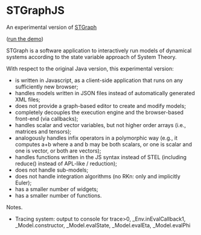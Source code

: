 # STGraphJS

An experimental version of <a href="http://per.liuc.it/luca.mari/stgraph" target="_blank">STGraph</a>

(<a href="https://lmari.github.io/STGraphJS/q.html" target="_blank">run the demo</a>)

STGraph is a software application to interactively run models of dynamical systems
according to the state variable approach of System Theory.

With respect to the original Java version, this experimental version:
* is written in Javascript, as a client-side application that runs on any sufficiently new browser;
* handles models written in JSON files instead of automatically generated XML files;
* does not provide a graph-based editor to create and modify models;
* completely decouples the execution engine and the browser-based front-end (via callbacks);
* handles scalar and vector variables, but not higher order arrays (i.e., matrices and tensors);
* analogously handles infix operators in a polymorphic way (e.g., it computes a+b where a and b may be
both scalars, or one is scalar and one is vector, or both are vectors);
* handles functions written in the JS syntax instead of STEL (including reduce() instead of APL-like / reduction);
* does not handle sub-models;
* does not handle integration algorithms (no RKn: only and implicitly Euler);
* has a smaller number of widgets;
* has a smaller number of functions.

Notes.
* Tracing system: output to console for trace>0, _Env.inEvalCallback1, _Model.constructor, _Model.evalState, _Model.evalEta,  _Model.evalPhi
